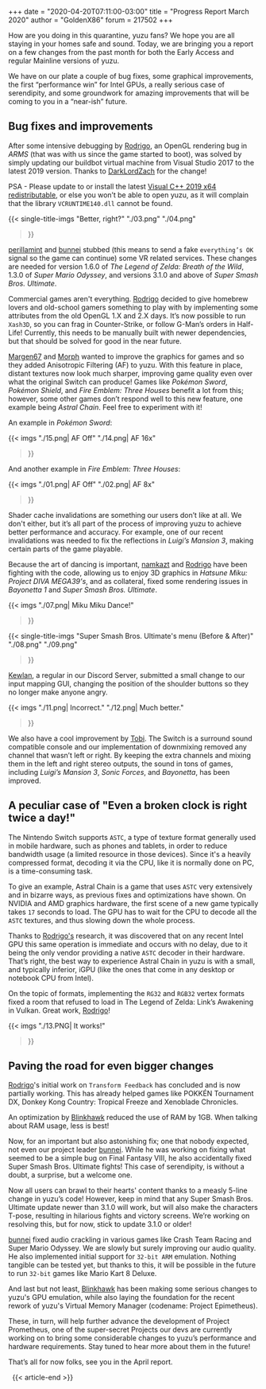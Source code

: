+++
date = "2020-04-20T07:11:00-03:00"
title = "Progress Report March 2020"
author = "GoldenX86"
forum = 217502
+++ 

How are you doing in this quarantine, yuzu fans? We hope you are all staying in your homes safe and sound.
Today, we are bringing you a report on a few changes from the past month for both the Early Access and regular Mainline versions of yuzu.
<!--more-->

We have on our plate a couple of bug fixes, some graphical improvements, the first “performance win” for Intel GPUs, a really serious case of serendipity, and some groundwork for amazing improvements that will be coming to you in a “near-ish” future.

## Bug fixes and improvements

After some intensive debugging by [Rodrigo](https://github.com/ReinUsesLisp), an OpenGL rendering bug in *ARMS* (that was with us since the game started to boot), was solved by simply updating our buildbot virtual machine from Visual Studio 2017 to the latest 2019 version.
Thanks to [DarkLordZach](https://github.com/DarkLordZach) for the change!

PSA - Please update to or install the latest [Visual C++ 2019 x64 redistributable](https://support.microsoft.com/en-us/help/2977003/the-latest-supported-visual-c-downloads), or else you won’t be able to open yuzu, as it will complain that the library `VCRUNTIME140.dll` cannot be found.

{{< single-title-imgs
    "Better, right?"
    "./03.png"
    "./04.png"
  >}}

[perillamint](https://github.com/perillamint) and [bunnei](https://github.com/bunnei) stubbed (this means to send a fake `everything’s OK` signal so the game can continue) some VR related services.
These changes are needed for version 1.6.0 of *The Legend of Zelda: Breath of the Wild*, 1.3.0 of *Super Mario Odyssey*, and versions 3.1.0 and above of *Super Smash Bros. Ultimate*.

Commercial games aren't everything.
[Rodrigo](https://github.com/ReinUsesLisp) decided to give homebrew lovers and old-school gamers something to play with by implementing some attributes from the old OpenGL 1.X and 2.X days.
It’s now possible to run `Xash3D`, so you can frag in Counter-Strike, or follow G-Man’s orders in Half-Life!
Currently, this needs to be manually built with newer dependencies, but that should be solved for good in the near future.

[Margen67](https://github.com/Margen67) and [Morph](https://github.com/Morph1984) wanted to improve the graphics for games and so they added Anisotropic Filtering (AF) to yuzu.
With this feature in place, distant textures now look much sharper, improving game quality even over what the original Switch can produce! 
Games like *Pokémon Sword*, *Pokémon Shield*, and *Fire Emblem: Three Houses* benefit a lot from this; however, some other games don’t respond well to this new feature, one example being *Astral Chain*. 
Feel free to experiment with it!

An example in *Pokémon Sword*:
	
{{< imgs
    "./15.png| AF Off"
    "./14.png| AF 16x"
  >}}
  
And another example in *Fire Emblem: Three Houses*:  
  
{{< imgs
    "./01.png| AF Off"
    "./02.png| AF 8x"
  >}}

Shader cache invalidations are something our users don’t like at all. 
We don't either, but it’s all part of the process of improving yuzu to achieve better performance and accuracy.
For example, one of our recent invalidations was needed to fix the reflections in *Luigi’s Mansion 3*, making certain parts of the game playable.

Because the art of dancing is important, [namkazt](https://github.com/namkazt) and [Rodrigo](https://github.com/ReinUsesLisp) have been fighting with the code, allowing us to enjoy 3D graphics in *Hatsune Miku: Project DIVA MEGA39's*, and as collateral, fixed some rendering issues in *Bayonetta 1* and *Super Smash Bros. Ultimate*.

{{< imgs
    "./07.png| Miku Miku Dance!"
  >}}

{{< single-title-imgs
    "Super Smash Bros. Ultimate's menu (Before & After)"
    "./08.png"
    "./09.png"
  >}}

[Kewlan](https://github.com/Kewlan), a regular in our Discord Server, submitted a small change to our input mapping GUI, changing the position of the shoulder buttons so they no longer make anyone angry.

{{< imgs
    "./11.png| Incorrect."
    "./12.png| Much better."
  >}}

We also have a cool improvement by [Tobi](https://github.com/FearlessTobi).
The Switch is a surround sound compatible console and our implementation of downmixing removed any channel that wasn’t left or right.
By keeping the extra channels and mixing them in the left and right stereo outputs, the sound in tons of games, including *Luigi’s Mansion 3*, *Sonic Forces*, and *Bayonetta*, has been improved.

## A peculiar case of "Even a broken clock is right twice a day!"

The Nintendo Switch supports `ASTC`, a type of texture format generally used in mobile hardware, such as phones and tablets, in order to reduce bandwidth usage (a limited resource in those devices).
Since it's a heavily compressed format, decoding it via the CPU, like it is normally done on PC, is a time-consuming task.

To give an example, Astral Chain is a game that uses `ASTC` very extensively and in bizarre ways, as previous fixes and optimizations have shown.
On NVIDIA and AMD graphics hardware, the first scene of a new game typically takes `17` seconds to load. The GPU has to wait for the CPU to decode all the `ASTC` textures, and thus slowing down the whole process.

Thanks to [Rodrigo's](https://github.com/ReinUsesLisp) research, it was discovered that on any recent Intel GPU this same operation is immediate and occurs with no delay, due to it being the only vendor providing a native `ASTC` decoder in their hardware.
That’s right, the best way to experience Astral Chain in yuzu is with a small, and typically inferior, iGPU (like the ones that come in any desktop or notebook CPU from Intel).

On the topic of formats, implementing the `RG32` and `RGB32` vertex formats fixed a room that refused to load in The Legend of Zelda: Link’s Awakening in Vulkan.
Great work, [Rodrigo](https://github.com/ReinUsesLisp)!

{{< imgs
    "./13.PNG| It works!"
  >}}
  
## Paving the road for even bigger changes

[Rodrigo](https://github.com/ReinUsesLisp)'s initial work on `Transform Feedback` has concluded and is now partially working. 
This has already helped games like POKKÉN Tournament DX, Donkey Kong Country: Tropical Freeze and Xenoblade Chronicles.

An optimization by [Blinkhawk](https://github.com/FernandoS27) reduced the use of RAM by 1GB.
When talking about RAM usage, less is best!

Now, for an important but also astonishing fix; one that nobody expected, not even our project leader [bunnei](https://github.com/bunnei).
While he was working on fixing what seemed to be a simple bug on Final Fantasy VIII, he also accidentally fixed Super Smash Bros. Ultimate fights!
This case of serendipity, is without a doubt, a surprise, but a welcome one.

Now all users can brawl to their hearts' content thanks to a measly 5-line change in yuzu’s code!
However, keep in mind that any Super Smash Bros. Ultimate update newer than 3.1.0 will work, but will also make the characters T-pose, resulting in hilarious fights and victory screens.
We’re working on resolving this, but for now, stick to update 3.1.0 or older!

[bunnei](https://github.com/bunnei) fixed audio crackling in various games like Crash Team Racing and Super Mario Odyssey.
We are slowly but surely improving our audio quality.
He also implemented initial support for `32-bit ARM` emulation. 
Nothing tangible can be tested yet, but thanks to this, it will be possible in the future to run `32-bit` games like Mario Kart 8 Deluxe.

And last but not least, [Blinkhawk](https://github.com/FernandoS27) has been making some serious changes to yuzu's GPU emulation, while also laying the foundation for the recent rework of yuzu's Virtual Memory Manager (codename: Project Epimetheus).

These, in turn, will help further advance the development of Project Prometheus, one of the super-secret Projects our devs are currently working on to bring some considerable changes to yuzu’s performance and hardware requirements.
Stay tuned to hear more about them in the future!

That’s all for now folks, see you in the April report.

&nbsp;
{{< article-end >}}
